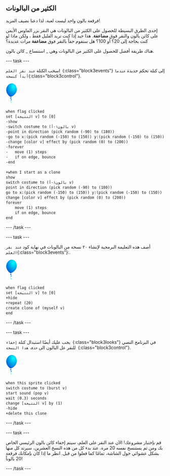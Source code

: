 ## الكثير من البالونات

فرقعة بالون واحد ليست لعبة، لذا دعنا نضيف المزيد!

إحدى الطرق البسيطة للحصول على الكثير من البالونات هي النقر بزر الماوس الأيمن على كائن بالون والنقر فوق **مضاعفة**. هذا جيد إذا كنت تريد القليل فقط ، ولكن ماذا لو كنت بحاجة إلى 20؟ أو 100؟ هل ستقوم حقاً بالنقر فوق **مضاعفة** مرات عديدة؟

هناك طريقة أفضل للحصول على الكثير من البالونات وهي _ استنساخ _ كائن بالون.

--- task ---

اسحب الكتلة `عند نقر العلم `{:class="block3events"} إلى  كتلة تحكم جديدة `عندما أبدأ كنسخة`{:class="block3control"}.

![كائن بالون](images/balloon-sprite.png)

```blocks3
when flag clicked
set [النتيجة v] to [0]
-show
-switch costume to (بالون١-أ v)
-point in direction (pick random (-90) to (180))
-go to x:(pick random (-150) to (150)) y:(pick random (-150) to (150))
-change [color v] effect by (pick random (0) to (200))
-forever
-   move (1) steps
-   if on edge, bounce
-end

+when I start as a clone
show
switch costume to (بالون١-أ v)
point in direction (pick random (-90) to (180))
go to x:(pick random (-150) to (150)) y:(pick random (-150) to (150))
change [color v] effect by (pick random (0) to (200))
forever
    move (1) steps
    if on edge, bounce
end
```

--- /task ---

--- task ---

أضف هذه التعليمة البرمجية لإنشاء ٢٠ نسخة من البالونات في نهاية كود `عند نقر العلم`{:class="block3events"}:.

![كائن بالون](images/balloon-sprite.png)

```blocks3
when flag clicked
set [النتيجة v] to [0]
+hide
+repeat (20)
create clone of (myself v)
end
```

--- /task ---

--- task ---

يجب عليك أيضًا استبدال كتلة `إخفاء `{:class="block3looks"}  في البرنامج النصي للنقر عل البالون الى `حذف هذا النسخة `{:class="block3control"}.

![كائن بالون](images/balloon-sprite.png)

```blocks3
when this sprite clicked
switch costume to (burst v)
start sound (pop v)
wait (0.3) seconds
change [النتيجة v] by (1)
-hide
+delete this clone
```

--- /task ---


--- task ---

قم بإختبار مشروعك! الآن عند النقر على العلم، سيتم إخفاء كائن بالون الرئيسي الخاص بك ومن ثم يستنسخ نفسه 20 مرة. عند بدء كل من هذه النسخ العشرين، سيرتد كل منها بشكل عشوائي حول الشاشة، تمامًا كما فعلوا من قبل. انظر ما إذا كان بإمكانك فرقعة 20 بالوناً!

--- /task ---

